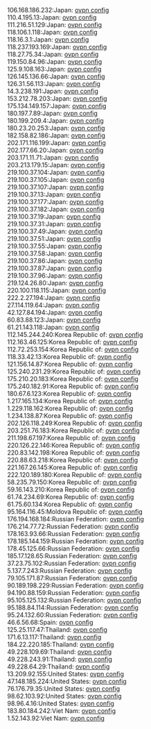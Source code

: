 106.168.186.232:Japan: [ovpn config](vpn/106_168_186_232.ovpn)  
110.4.195.13:Japan: [ovpn config](vpn/110_4_195_13.ovpn)  
111.216.51.129:Japan: [ovpn config](vpn/111_216_51_129.ovpn)  
118.106.1.118:Japan: [ovpn config](vpn/118_106_1_118.ovpn)  
118.16.3.1:Japan: [ovpn config](vpn/118_16_3_1.ovpn)  
118.237.193.169:Japan: [ovpn config](vpn/118_237_193_169.ovpn)  
118.27.75.34:Japan: [ovpn config](vpn/118_27_75_34.ovpn)  
119.150.84.96:Japan: [ovpn config](vpn/119_150_84_96.ovpn)  
125.9.108.163:Japan: [ovpn config](vpn/125_9_108_163.ovpn)  
126.145.136.66:Japan: [ovpn config](vpn/126_145_136_66.ovpn)  
126.31.56.113:Japan: [ovpn config](vpn/126_31_56_113.ovpn)  
14.3.238.191:Japan: [ovpn config](vpn/14_3_238_191.ovpn)  
153.212.78.203:Japan: [ovpn config](vpn/153_212_78_203.ovpn)  
175.134.149.157:Japan: [ovpn config](vpn/175_134_149_157.ovpn)  
180.197.7.89:Japan: [ovpn config](vpn/180_197_7_89.ovpn)  
180.199.209.4:Japan: [ovpn config](vpn/180_199_209_4.ovpn)  
180.23.20.253:Japan: [ovpn config](vpn/180_23_20_253.ovpn)  
182.158.82.186:Japan: [ovpn config](vpn/182_158_82_186.ovpn)  
202.171.116.199:Japan: [ovpn config](vpn/202_171_116_199.ovpn)  
202.177.66.20:Japan: [ovpn config](vpn/202_177_66_20.ovpn)  
203.171.11.71:Japan: [ovpn config](vpn/203_171_11_71.ovpn)  
203.213.179.15:Japan: [ovpn config](vpn/203_213_179_15.ovpn)  
219.100.37.104:Japan: [ovpn config](vpn/219_100_37_104.ovpn)  
219.100.37.105:Japan: [ovpn config](vpn/219_100_37_105.ovpn)  
219.100.37.107:Japan: [ovpn config](vpn/219_100_37_107.ovpn)  
219.100.37.13:Japan: [ovpn config](vpn/219_100_37_13.ovpn)  
219.100.37.177:Japan: [ovpn config](vpn/219_100_37_177.ovpn)  
219.100.37.182:Japan: [ovpn config](vpn/219_100_37_182.ovpn)  
219.100.37.19:Japan: [ovpn config](vpn/219_100_37_19.ovpn)  
219.100.37.31:Japan: [ovpn config](vpn/219_100_37_31.ovpn)  
219.100.37.49:Japan: [ovpn config](vpn/219_100_37_49.ovpn)  
219.100.37.51:Japan: [ovpn config](vpn/219_100_37_51.ovpn)  
219.100.37.55:Japan: [ovpn config](vpn/219_100_37_55.ovpn)  
219.100.37.58:Japan: [ovpn config](vpn/219_100_37_58.ovpn)  
219.100.37.86:Japan: [ovpn config](vpn/219_100_37_86.ovpn)  
219.100.37.87:Japan: [ovpn config](vpn/219_100_37_87.ovpn)  
219.100.37.96:Japan: [ovpn config](vpn/219_100_37_96.ovpn)  
219.124.26.80:Japan: [ovpn config](vpn/219_124_26_80.ovpn)  
220.100.118.115:Japan: [ovpn config](vpn/220_100_118_115.ovpn)  
222.2.27.194:Japan: [ovpn config](vpn/222_2_27_194.ovpn)  
27.114.119.64:Japan: [ovpn config](vpn/27_114_119_64.ovpn)  
42.127.84.194:Japan: [ovpn config](vpn/42_127_84_194.ovpn)  
60.83.88.123:Japan: [ovpn config](vpn/60_83_88_123.ovpn)  
61.21.143.118:Japan: [ovpn config](vpn/61_21_143_118.ovpn)  
112.145.244.240:Korea Republic of: [ovpn config](vpn/112_145_244_240.ovpn)  
112.163.46.125:Korea Republic of: [ovpn config](vpn/112_163_46_125.ovpn)  
112.72.253.154:Korea Republic of: [ovpn config](vpn/112_72_253_154.ovpn)  
118.33.42.13:Korea Republic of: [ovpn config](vpn/118_33_42_13.ovpn)  
121.156.14.87:Korea Republic of: [ovpn config](vpn/121_156_14_87.ovpn)  
125.240.231.29:Korea Republic of: [ovpn config](vpn/125_240_231_29.ovpn)  
175.210.20.183:Korea Republic of: [ovpn config](vpn/175_210_20_183.ovpn)  
175.240.182.91:Korea Republic of: [ovpn config](vpn/175_240_182_91.ovpn)  
180.67.6.123:Korea Republic of: [ovpn config](vpn/180_67_6_123.ovpn)  
1.217.165.134:Korea Republic of: [ovpn config](vpn/1_217_165_134.ovpn)  
1.229.118.162:Korea Republic of: [ovpn config](vpn/1_229_118_162.ovpn)  
1.234.138.87:Korea Republic of: [ovpn config](vpn/1_234_138_87.ovpn)  
202.126.118.249:Korea Republic of: [ovpn config](vpn/202_126_118_249.ovpn)  
203.251.76.183:Korea Republic of: [ovpn config](vpn/203_251_76_183.ovpn)  
211.198.67.197:Korea Republic of: [ovpn config](vpn/211_198_67_197.ovpn)  
220.126.22.146:Korea Republic of: [ovpn config](vpn/220_126_22_146.ovpn)  
220.83.142.198:Korea Republic of: [ovpn config](vpn/220_83_142_198.ovpn)  
220.88.63.218:Korea Republic of: [ovpn config](vpn/220_88_63_218.ovpn)  
221.167.26.145:Korea Republic of: [ovpn config](vpn/221_167_26_145.ovpn)  
222.120.189.180:Korea Republic of: [ovpn config](vpn/222_120_189_180.ovpn)  
58.235.79.150:Korea Republic of: [ovpn config](vpn/58_235_79_150.ovpn)  
59.16.143.210:Korea Republic of: [ovpn config](vpn/59_16_143_210.ovpn)  
61.74.234.69:Korea Republic of: [ovpn config](vpn/61_74_234_69.ovpn)  
61.75.60.134:Korea Republic of: [ovpn config](vpn/61_75_60_134.ovpn)  
95.164.116.45:Moldova Republic of: [ovpn config](vpn/95_164_116_45.ovpn)  
176.194.168.184:Russian Federation: [ovpn config](vpn/176_194_168_184.ovpn)  
176.214.77.72:Russian Federation: [ovpn config](vpn/176_214_77_72.ovpn)  
178.163.93.66:Russian Federation: [ovpn config](vpn/178_163_93_66.ovpn)  
178.185.144.159:Russian Federation: [ovpn config](vpn/178_185_144_159.ovpn)  
178.45.125.66:Russian Federation: [ovpn config](vpn/178_45_125_66.ovpn)  
185.17.128.65:Russian Federation: [ovpn config](vpn/185_17_128_65.ovpn)  
37.23.75.102:Russian Federation: [ovpn config](vpn/37_23_75_102.ovpn)  
5.137.7.243:Russian Federation: [ovpn config](vpn/5_137_7_243.ovpn)  
79.105.171.87:Russian Federation: [ovpn config](vpn/79_105_171_87.ovpn)  
90.189.198.229:Russian Federation: [ovpn config](vpn/90_189_198_229.ovpn)  
94.190.88.159:Russian Federation: [ovpn config](vpn/94_190_88_159.ovpn)  
95.105.125.132:Russian Federation: [ovpn config](vpn/95_105_125_132.ovpn)  
95.188.84.114:Russian Federation: [ovpn config](vpn/95_188_84_114.ovpn)  
95.24.132.60:Russian Federation: [ovpn config](vpn/95_24_132_60.ovpn)  
46.6.56.68:Spain: [ovpn config](vpn/46_6_56_68.ovpn)  
125.25.117.47:Thailand: [ovpn config](vpn/125_25_117_47.ovpn)  
171.6.13.117:Thailand: [ovpn config](vpn/171_6_13_117.ovpn)  
184.22.220.185:Thailand: [ovpn config](vpn/184_22_220_185.ovpn)  
49.228.109.69:Thailand: [ovpn config](vpn/49_228_109_69.ovpn)  
49.228.243.91:Thailand: [ovpn config](vpn/49_228_243_91.ovpn)  
49.228.64.29:Thailand: [ovpn config](vpn/49_228_64_29.ovpn)  
13.209.92.155:United States: [ovpn config](vpn/13_209_92_155.ovpn)  
47.148.185.224:United States: [ovpn config](vpn/47_148_185_224.ovpn)  
76.176.79.35:United States: [ovpn config](vpn/76_176_79_35.ovpn)  
98.62.103.92:United States: [ovpn config](vpn/98_62_103_92.ovpn)  
98.96.4.16:United States: [ovpn config](vpn/98_96_4_16.ovpn)  
183.80.184.242:Viet Nam: [ovpn config](vpn/183_80_184_242.ovpn)  
1.52.143.92:Viet Nam: [ovpn config](vpn/1_52_143_92.ovpn)  
